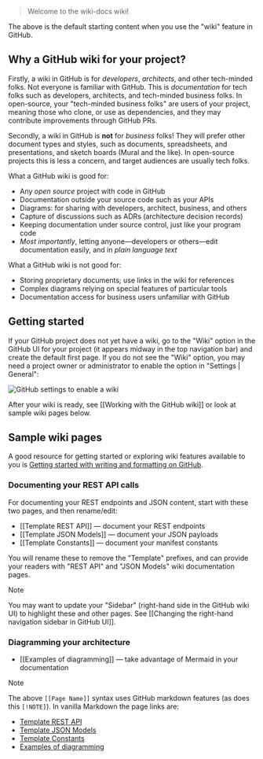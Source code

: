 > Welcome to the wiki-docs wiki!

The above is the default starting content when you use the "wiki" feature in
GitHub.

## Why a GitHub wiki for your project?

Firstly, a wiki in GitHub is for _developers_, _architects_, and other
tech-minded folks.
Not everyone is familiar with GitHub.
This is _documentation_ for tech folks such as developers, architects, and
tech-minded business folks.
In open-source, your "tech-minded business folks" are users of your project,
meaning those who clone, or use as dependencies, and they may contribute
improvements through GitHub PRs.

Secondly, a wiki in GitHub is **not** for _business_ folks!
They will prefer other document types and styles, such as documents,
spreadsheets, and presentations, and sketch boards (Mural and the like).
In open-source projects this is less a concern, and target audiences are 
usually tech folks.

What a GitHub wiki is good for:
- Any _open source_ project with code in GitHub
- Documentation outside your source code such as your APIs
- Diagrams: for sharing with developers, architect, business, and others
- Capture of discussions such as ADRs (architecture decision records)
- Keeping documentation under source control, just like your program code
- _Most importantly_, letting anyone&mdash;developers or others&mdash;edit
  documentation easily, and in _plain language text_ 

What a GitHub wiki is not good for:
- Storing proprietary documents; use links in the wiki for references
- Complex diagrams relying on special features of particular tools
- Documentation access for business users unfamiliar with GitHub

## Getting started

If your GitHub project does not yet have a wiki, go to the "Wiki" option in
the GitHub UI for your project (it appears midway in the top navigation bar)
and create the default first page.
If you do not see the "Wiki" option, you may need a project owner or
administrator to enable the option in "Settings | General":

![GitHub settings to enable a wiki](https://github.com/binkley/wiki-docs/assets/186421/8f75980b-84e3-41ad-aa7e-e5f1f1ac5f62 "GitHub settings to enable a wiki")

After your wiki is ready, see [[Working with the GitHub wiki]] or look at
sample wiki pages below.

## Sample wiki pages

A good resource for getting started or exploring wiki features available to
you is [Getting started with writing and formatting on
  GitHub](https://docs.github.com/en/get-started/writing-on-github/getting-started-with-writing-and-formatting-on-github).

### Documenting your REST API calls

For documenting your REST endpoints and JSON content, start with these two
pages, and then rename/edit:

* [[Template REST API]] &mdash; document your REST endpoints
* [[Template JSON Models]] &mdash; document your JSON payloads
* [[Template Constants]] &mdash; document your manifest constants

You will rename these to remove the "Template" prefixes, and can provide your
readers with "REST API" and "JSON Models" wiki documentation pages.

> [!NOTE]
> You may want to update your "Sidebar" (right-hand side in the GitHub wiki
> UI) to highlight these and other pages.
> See [[Changing the right-hand navigation sidebar in GitHub UI]].

### Diagramming your architecture

* [[Examples of diagramming]] &mdash; take advantage of Mermaid in your
  documentation

> [!NOTE]
> The above `[[Page Name]]` syntax uses GitHub markdown features (as does this
> `[!NOTE]`).
> In vanilla Markdown the page links are:
> * [Template REST API](./Template-REST-API.md)
> * [Template JSON Models](./Template-JSON-Models.md)
> * [Template Constants](./Template-Constants.md)
> * [Examples of diagramming](./Examples-of-diagramming.md)
